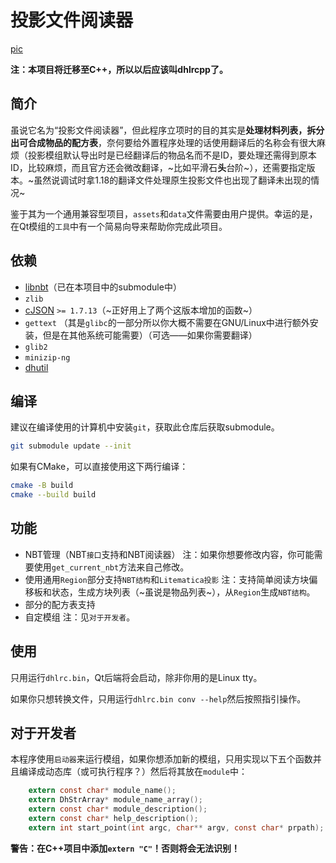 # 投影文件阅读器

[pic](funcshow_zh.png)

**注：本项目将迁移至C++，所以以后应该叫dhlrcpp了。**

## 简介

虽说它名为“投影文件阅读器”，但此程序立项时的目的其实是**处理材料列表，拆分出可合成物品的配方表**，奈何要给外置程序处理的话使用翻译后的名称会有很大麻烦（投影模组默认导出时是已经翻译后的物品名而不是ID，要处理还需得到原本ID，比较麻烦，而且官方还会微改翻译，~比如平滑石**头**台阶~），还需要指定版本。~虽然说调试时拿1.18的翻译文件处理原生投影文件也出现了翻译未出现的情况~

鉴于其为一个通用兼容型项目，`assets`和`data`文件需要由用户提供。幸运的是，在Qt模组的`工具`中有一个简易向导来帮助你完成此项目。

## 依赖

- [libnbt](https://github.com/djytw/libnbt)（已在本项目中的submodule中）
- `zlib`
- [cJSON](https://github.com/DaveGamble/cJSON) `>= 1.7.13`（~正好用上了两个这版本增加的函数~）
- `gettext` （其是`glibc`的一部分所以你大概不需要在GNU/Linux中进行额外安装，但是在其他系统可能需要）（可选——如果你需要翻译）
- `glib2`
- `minizip-ng`
- [dhutil](https://github.com/DreamHelium/dhutil)

## 编译

建议在编译使用的计算机中安装`git`，获取此仓库后获取submodule。

```bash
git submodule update --init
```

如果有CMake，可以直接使用这下两行编译：

```bash
cmake -B build
cmake --build build
```

## 功能

- NBT管理（NBT`接口`支持和NBT阅读器）
  注：如果你想要修改内容，你可能需要使用`get_current_nbt`方法来自己修改。
- 使用通用`Region`部分支持`NBT结构`和`Litematica投影`
  注：支持简单阅读方块偏移板和状态，生成方块列表（~虽说是物品列表~），从`Region`生成`NBT结构`。
- 部分的配方表支持
- 自定模组
  注：见`对于开发者`。

## 使用

只用运行`dhlrc.bin`，Qt后端将会启动，除非你用的是Linux tty。

如果你只想转换文件，只用运行`dhlrc.bin conv --help`然后按照指引操作。

## 对于开发者

本程序使用`启动器`来运行模组，如果你想添加新的模组，只用实现以下五个函数并且编译成动态库（或可执行程序？）然后将其放在`module`中：

```c
    extern const char* module_name();
    extern DhStrArray* module_name_array();
    extern const char* module_description();
    extern const char* help_description();
    extern int start_point(int argc, char** argv, const char* prpath);
```

**警告：在C++项目中添加`extern "C"`！否则将会无法识别！**
